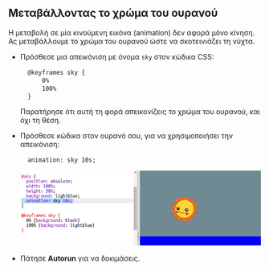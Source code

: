 ## Μεταβάλλοντας το χρώμα του ουρανού

Η μεταβολή σε μία κινούμενη εικόνα (animation) δεν αφορά μόνο κίνηση. Ας μεταβάλλουμε το χρώμα του ουρανού ώστε να σκοτεινιάζει τη νύχτα.

+ Πρόσθεσε μια απεικόνιση με όνομα `sky` στον κώδικα CSS:
    
        @keyframes sky {
            0%
            100%
        }
        
    
    Παρατήρησε ότι αυτή τη φορά απεικονίζεις το χρώμα του ουρανού, και όχι τη θέση.

+ Πρόσθεσε κώδικα στον ουρανό σου, για να χρησιμοποιήσει την απεικόνιση:
    
        animation: sky 10s;
        
    
    ![screenshot](images/sunrise-sky.png)

+ Πάτησε **Autorun** για να δοκιμάσεις.
